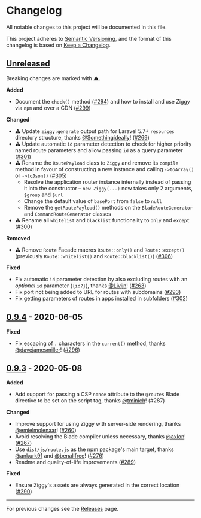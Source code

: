 # Changelog

All notable changes to this project will be documented in this file.

This project adheres to [Semantic Versioning](https://semver.org/spec/v2.0.0.html), and the format of this changelog is based on [Keep a Changelog](https://keepachangelog.com/en/1.0.0/).

## [Unreleased]

Breaking changes are marked with ⚠️.

**Added**

- Document the `check()` method ([#294](https://github.com/tightenco/ziggy/pull/294)) and how to install and use Ziggy via `npm` and over a CDN ([#299](https://github.com/tightenco/ziggy/pull/299))

**Changed**

- ⚠️ Update `ziggy:generate` output path for Laravel 5.7+ `resources` directory structure, thanks [@Somethingideally](https://github.com/Somethingideally)! ([#269](https://github.com/tightenco/ziggy/pull/269))
- ⚠️ Update automatic `id` parameter detection to check for higher priority named route parameters and allow passing `id` as a query parameter ([#301](https://github.com/tightenco/ziggy/pull/301))
- ⚠️ Rename the `RoutePayload` class to `Ziggy` and remove its `compile` method in favour of constructing a new instance and calling `->toArray()` or `->toJson()` ([#305](https://github.com/tightenco/ziggy/pull/305))
    - Resolve the application router instance internally instead of passing it into the constructor – `new Ziggy(...)` now takes only 2 arguments, `$group` and `$url`
    - Change the default value of `basePort` from `false` to `null`
    - Remove the `getRoutePayload()` methods on the `BladeRouteGenerator` and `CommandRouteGenerator` classes
- ⚠️ Rename all `whitelist` and `blacklist` functionality to `only` and `except` ([#300](https://github.com/tightenco/ziggy/pull/300))

**Removed**

- ⚠️ Remove `Route` Facade macros `Route::only()` and `Route::except()` (previously `Route::whitelist()` and `Route::blacklist()`) ([#306](https://github.com/tightenco/ziggy/pull/306))

**Fixed**

- Fix automatic `id` parameter detection by also excluding routes with an _optional_ `id` parameter (`{id?}`), thanks [@Livijn](https://github.com/Livijn)! ([#263](https://github.com/tightenco/ziggy/pull/263))
- Fix port not being added to URL for routes with subdomains ([#293](https://github.com/tightenco/ziggy/pull/293))
- Fix getting parameters of routes in apps installed in subfolders ([#302](https://github.com/tightenco/ziggy/pull/302))

## [0.9.4] - 2020-06-05

**Fixed**

- Fix escaping of `.` characters in the `current()` method, thanks [@davejamesmiller](https://github.com/davejamesmiller)! ([#296](https://github.com/tightenco/ziggy/pull/296))

## [0.9.3] - 2020-05-08

**Added**

- Add support for passing a CSP `nonce` attribute to the `@routes` Blade directive to be set on the script tag, thanks [@tminich](https://github.com/tminich)! (#287)

**Changed**

- Improve support for using Ziggy with server-side rendering, thanks [@emielmolenaar](https://github.com/emielmolenaar)! ([#260](https://github.com/tightenco/ziggy/pull/260))
- Avoid resolving the Blade compiler unless necessary, thanks [@axlon](https://github.com/axlon)! ([#267](https://github.com/tightenco/ziggy/pull/267))
- Use `dist/js/route.js` as the npm package's main target, thanks [@ankurk91](https://github.com/ankurk91) and [@benallfree](https://github.com/benallfree)! ([#276](https://github.com/tightenco/ziggy/pull/276))
- Readme and quality-of-life improvements ([#289](https://github.com/tightenco/ziggy/pull/289))

**Fixed**

- Ensure Ziggy's assets are always generated in the correct location ([#290](https://github.com/tightenco/ziggy/pull/290))

---

For previous changes see the [Releases](https://github.com/tightenco/ziggy/releases) page.

[Unreleased]: https://github.com/tightenco/ziggy/compare/0.9.4...HEAD
[0.9.4]: https://github.com/tightenco/ziggy/compare/0.9.3...0.9.4
[0.9.3]: https://github.com/tightenco/ziggy/compare/v0.9.2...0.9.3
